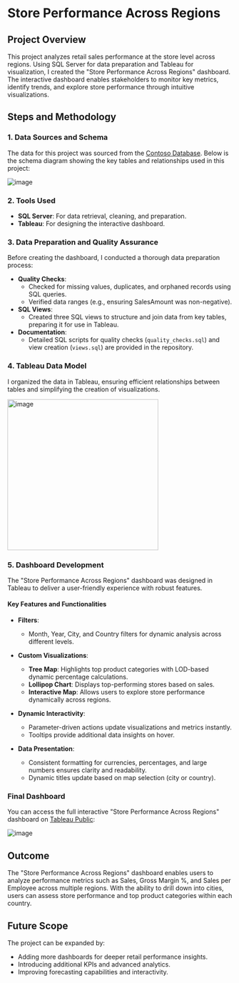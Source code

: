 # Store Performance Across Regions

## Project Overview
This project analyzes retail sales performance at the store level across regions. Using SQL Server for data preparation and Tableau for visualization, I created the "Store Performance Across Regions" dashboard. The interactive dashboard enables stakeholders to monitor key metrics, identify trends, and explore store performance through intuitive visualizations.

## Steps and Methodology

### 1. Data Sources and Schema
The data for this project was sourced from the [Contoso Database](https://www.microsoft.com/en-us/download/details.aspx?id=18279). Below is the schema diagram showing the key tables and relationships used in this project:

![image](https://github.com/user-attachments/assets/a76a6898-ae13-4a8a-9e55-753da044b8b7)

### 2. Tools Used
- **SQL Server**: For data retrieval, cleaning, and preparation.
- **Tableau**: For designing the interactive dashboard.

### 3. Data Preparation and Quality Assurance
Before creating the dashboard, I conducted a thorough data preparation process:

- **Quality Checks**:
  - Checked for missing values, duplicates, and orphaned records using SQL queries.
  - Verified data ranges (e.g., ensuring SalesAmount was non-negative).
- **SQL Views**:
  - Created three SQL views to structure and join data from key tables, preparing it for use in Tableau.
- **Documentation**:
  - Detailed SQL scripts for quality checks (`quality_checks.sql`) and view creation (`views.sql`) are provided in the repository.

### 4. Tableau Data Model
I organized the data in Tableau, ensuring efficient relationships between tables and simplifying the creation of visualizations.

<img width="338" alt="image" src="https://github.com/user-attachments/assets/b52fe0db-eb3a-4eb6-bf64-e150edc88ac1" />

### 5. Dashboard Development
The "Store Performance Across Regions" dashboard was designed in Tableau to deliver a user-friendly experience with robust features.

#### Key Features and Functionalities

- **Filters**:  
  - Month, Year, City, and Country filters for dynamic analysis across different levels.

- **Custom Visualizations**:  
  - **Tree Map**: Highlights top product categories with LOD-based dynamic percentage calculations.  
  - **Lollipop Chart**: Displays top-performing stores based on sales.  
  - **Interactive Map**: Allows users to explore store performance dynamically across regions.

- **Dynamic Interactivity**:  
  - Parameter-driven actions update visualizations and metrics instantly.  
  - Tooltips provide additional data insights on hover.

- **Data Presentation**:  
  - Consistent formatting for currencies, percentages, and large numbers ensures clarity and readability.  
  - Dynamic titles update based on map selection (city or country).

### Final Dashboard
You can access the full interactive "Store Performance Across Regions" dashboard on [Tableau Public](https://public.tableau.com/app/profile/katarzyna.moscipan/viz/StorePerformanceAcrossRegions/Dashboard2):

![image](https://github.com/user-attachments/assets/b5be307c-49e7-4a39-92dc-2d6ca68302f7)

## Outcome
The "Store Performance Across Regions" dashboard enables users to analyze performance metrics such as Sales, Gross Margin %, and Sales per Employee across multiple regions. With the ability to drill down into cities, users can assess store performance and top product categories within each country.

## Future Scope
The project can be expanded by:
- Adding more dashboards for deeper retail performance insights.
- Introducing additional KPIs and advanced analytics.
- Improving forecasting capabilities and interactivity.
